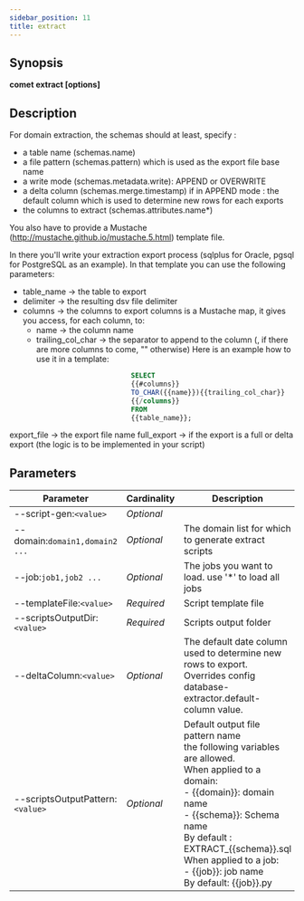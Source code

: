 ```yaml
---
sidebar_position: 11
title: extract
---
```



## Synopsis

**comet extract [options]**

## Description

For domain extraction, the schemas should at least, specify :
- a table name (schemas.name)
- a file pattern (schemas.pattern) which is used as the export file base name
- a write mode (schemas.metadata.write): APPEND or OVERWRITE
- a delta column (schemas.merge.timestamp) if in APPEND mode : the default column which is used to determine new rows for each exports
- the columns to extract (schemas.attributes.name*)

You also have to provide a Mustache (http://mustache.github.io/mustache.5.html) template file.

In there you'll write your extraction export process (sqlplus for Oracle, pgsql for PostgreSQL as an example).
In that template you can use the following parameters:
- table_name  -> the table to export
- delimiter   -> the resulting dsv file delimiter
- columns     -> the columns to export
   columns is a Mustache map, it gives you access, for each column, to:
    - name               -> the column name
    - trailing_col_char  -> the separator to append to the column (, if there are more columns to come, "" otherwise)
                            Here is an example how to use it in a template:
````sql
                              SELECT
                              {{#columns}}
                              TO_CHAR({{name}}){{trailing_col_char}}
                              {{/columns}}
                              FROM
                              {{table_name}};
````
 export_file -> the export file name
 full_export -> if the export is a full or delta export (the logic is to be implemented in your script)


## Parameters

Parameter|Cardinality|Description
---|---|---
--script-gen:`<value>`|*Optional*|
--domain:`domain1,domain2 ...`|*Optional*|The domain list for which to generate extract scripts
--job:`job1,job2 ...`|*Optional*|The jobs you want to load. use '*' to load all jobs 
--templateFile:`<value>`|*Required*|Script template file
--scriptsOutputDir:`<value>`|*Required*|Scripts output folder
--deltaColumn:`<value>`|*Optional*|The default date column used to determine new rows to export. Overrides config database-extractor.default-column value.
--scriptsOutputPattern:`<value>`|*Optional*|Default output file pattern name<br />the following variables are allowed.<br />When applied to a domain:<br />  - {{domain}}: domain name<br />  - {{schema}}: Schema name<br />  By default : EXTRACT_{{schema}}.sql<br />When applied to a job:<br />  - {{job}}: job name<br />  By default: {{job}}.py<br />  
